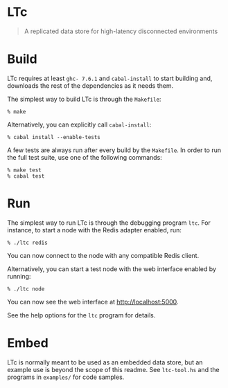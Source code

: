 LTc
===

> A replicated data store for high-latency disconnected environments

Build
=====

LTc requires at least `ghc- 7.6.1` and `cabal-install` to start
building and, downloads the rest of the dependencies as it needs them.

The simplest way to build LTc is through the `Makefile`:

    % make

Alternatively, you can explicitly call `cabal-install`:

    % cabal install --enable-tests

A few tests are always run after every build by the `Makefile`.  In
order to run the full test suite, use one of the following commands:

    % make test
    % cabal test

Run
===

The simplest way to run LTc is through the debugging program `ltc`.
For instance, to start a node with the Redis adapter enabled, run:

    % ./ltc redis

You can now connect to the node with any compatible Redis client.

Alternatively, you can start a test node with the web interface
enabled by running:

    % ./ltc node

You can now see the web interface at
[http://localhost:5000](http://localhost:5000).

See the help options for the `ltc` program for details.

Embed
=====

LTc is normally meant to be used as an embedded data store, but an
example use is beyond the scope of this readme.  See `ltc-tool.hs` and
the programs in `examples/` for code samples.
